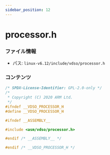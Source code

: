 ```yaml
---
sidebar_position: 12
---
```

# processor.h

### ファイル情報

- パス: `linux-v6.12/include/vdso/processor.h`

### コンテンツ

```h
/* SPDX-License-Identifier: GPL-2.0-only */
/*
 * Copyright (C) 2020 ARM Ltd.
 */
#ifndef __VDSO_PROCESSOR_H
#define __VDSO_PROCESSOR_H

#ifndef __ASSEMBLY__

#include <asm/vdso/processor.h>

#endif /* __ASSEMBLY__ */

#endif /* __VDSO_PROCESSOR_H */

```
